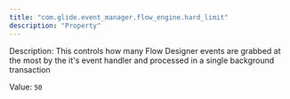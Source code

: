 ```yaml
---
title: "com.glide.event_manager.flow_engine.hard_limit"
description: "Property"
---
```


Description: This controls how many Flow Designer events are grabbed at the most by the it's event handler and processed in a single background transaction

Value: `50`